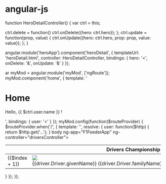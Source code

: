 # angular-js
function HeroDetailController() {
  var ctrl = this;

  ctrl.delete = function() 
    ctrl.onDelete({hero: ctrl.hero});
  };
  ctrl.update = function(prop, value) {
    ctrl.onUpdate({hero: ctrl.hero, prop: prop, value: value});
  };
}

angular.module('heroApp').component('heroDetail', {
  templateUrl: 'heroDetail.html',
  controller: HeroDetailController,
  bindings: {
    hero: '<',
    onDelete: '&',
    onUpdate: '&'
  }
});

ar myMod = angular.module('myMod', ['ngRoute']);
myMod.component('home', {
  template: '<h1>Home</h1><p>Hello, {{ $ctrl.user.name }} !</p>',
  bindings: {
    user: '<'
  }
});
myMod.config(function($routeProvider) {
  $routeProvider.when('/', {
    template: '<home user="$resolve.user"></home>',
    resolve: {
      user: function($http) { return $http.get('...'); }
      body ng-app="F1FeederApp" ng-controller="driversController">
  <table>
    <thead>
      <tr><th colspan="4">Drivers Championship Standings</th></tr>
    </thead>
    <tbody>
      <tr ng-repeat="driver in driversList">
        <td>{{$index + 1}}</td>
        <td>
          <img src="img/flags/{{driver.Driver.nationality}}.png" />
          {{driver.Driver.givenName}}&nbsp;{{driver.Driver.familyName}}
        </td>
        <td>{{driver.Constructors[0].name}}</td>
        <td>{{driver.points}}</td>
      </tr>
    </tbody>
  </table>
    }
  });
});
